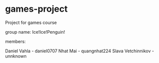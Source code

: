 # games-project

Project for games course

group name: Ice!Ice!Penguin!

members:

Daniel Vahla - daniel0707
Nhat Mai - quangnhat224
Slava Vetchinnikov - unnknown
